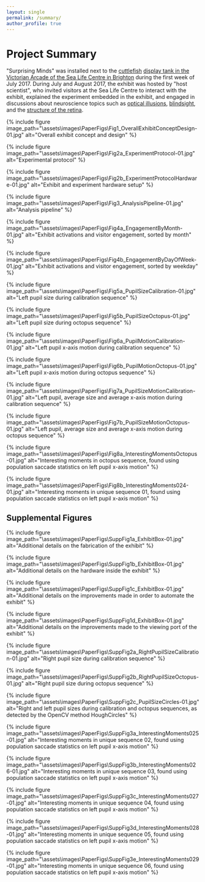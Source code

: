 ```yaml
---
layout: single
permalink: /summary/
author_profile: true
---
```

# Project Summary

"Surprising Minds" was installed next to the [cuttlefish](https://en.wikipedia.org/wiki/Cuttlefish) [display tank in the Victorian Arcade of the Sea Life Centre in Brighton](https://www.visitsealife.com/brighton/discover/aquarium-zones/) during the first week of July 2017. During July and August 2017, the exhibit was hosted by "host scientist", who invited visitors at the Sea Life Centre to interact with the exhibit, explained the experiment embedded in the exhibit, and engaged in discussions about neuroscience topics such as [optical illusions](https://en.wikipedia.org/wiki/Optical_illusion), [blindsight](https://en.wikipedia.org/wiki/Blindsight), and the [structure of the retina](https://en.wikipedia.org/wiki/Retina#Structure).

{% include figure image_path="\assets\images\PaperFigs\Fig1_OverallExhibitConceptDesign-01.jpg" alt="Overall exhibit concept and design" %}

{% include figure image_path="\assets\images\PaperFigs\Fig2a_ExperimentProtocol-01.jpg" alt="Experimental protocol" %}

{% include figure image_path="\assets\images\PaperFigs\Fig2b_ExperimentProtocolHardware-01.jpg" alt="Exhibit and experiment hardware setup" %}

{% include figure image_path="\assets\images\PaperFigs\Fig3_AnalysisPipeline-01.jpg" alt="Analysis pipeline" %}

{% include figure image_path="\assets\images\PaperFigs\Fig4a_EngagementByMonth-01.jpg" alt="Exhibit activations and visitor engagement, sorted by month" %}

{% include figure image_path="\assets\images\PaperFigs\Fig4b_EngagementByDayOfWeek-01.jpg" alt="Exhibit activations and visitor engagement, sorted by weekday" %}

{% include figure image_path="\assets\images\PaperFigs\Fig5a_PupilSizeCalibration-01.jpg" alt="Left pupil size during calibration sequence" %}

{% include figure image_path="\assets\images\PaperFigs\Fig5b_PupilSizeOctopus-01.jpg" alt="Left pupil size during octopus sequence" %}

{% include figure image_path="\assets\images\PaperFigs\Fig6a_PupilMotionCalibration-01.jpg" alt="Left pupil x-axis motion during calibration sequence" %}

{% include figure image_path="\assets\images\PaperFigs\Fig6b_PupilMotionOctopus-01.jpg" alt="Left pupil x-axis motion during octopus sequence" %}

{% include figure image_path="\assets\images\PaperFigs\Fig7a_PupilSizeMotionCalibration-01.jpg" alt="Left pupil, average size and average x-axis motion during calibration sequence" %}

{% include figure image_path="\assets\images\PaperFigs\Fig7b_PupilSizeMotionOctopus-01.jpg" alt="Left pupil, average size and average x-axis motion during octopus sequence" %}

{% include figure image_path="\assets\images\PaperFigs\Fig8a_InterestingMomentsOctopus-01.jpg" alt="Interesting moments in octopus sequence, found using population saccade statistics on left pupil x-axis motion" %}

{% include figure image_path="\assets\images\PaperFigs\Fig8b_InterestingMoments024-01.jpg" alt="Interesting moments in unique sequence 01, found using population saccade statistics on left pupil x-axis motion" %}

## Supplemental Figures

{% include figure image_path="\assets\images\PaperFigs\SuppFig1a_ExhibitBox-01.jpg" alt="Additional details on the fabrication of the exhibit" %}

{% include figure image_path="\assets\images\PaperFigs\SuppFig1b_ExhibitBox-01.jpg" alt="Additional details on the hardware inside the exhibit" %}

{% include figure image_path="\assets\images\PaperFigs\SuppFig1c_ExhibitBox-01.jpg" alt="Additional details on the improvements made in order to automate the exhibit" %}

{% include figure image_path="\assets\images\PaperFigs\SuppFig1d_ExhibitBox-01.jpg" alt="Additional details on the improvements made to the viewing port of the exhibit" %}

{% include figure image_path="\assets\images\PaperFigs\SuppFig2a_RightPupilSizeCalibration-01.jpg" alt="Right pupil size during calibration sequence" %}

{% include figure image_path="\assets\images\PaperFigs\SuppFig2b_RightPupilSizeOctopus-01.jpg" alt="Right pupil size during octopus sequence" %}

{% include figure image_path="\assets\images\PaperFigs\SuppFig2c_PupilSizeCircles-01.jpg" alt="Right and left pupil sizes during calibration and octopus sequences, as detected by the OpenCV method HoughCircles" %}

{% include figure image_path="\assets\images\PaperFigs\SuppFig3a_InterestingMoments025-01.jpg" alt="Interesting moments in unique sequence 02, found using population saccade statistics on left pupil x-axis motion" %}

{% include figure image_path="\assets\images\PaperFigs\SuppFig3b_InterestingMoments026-01.jpg" alt="Interesting moments in unique sequence 03, found using population saccade statistics on left pupil x-axis motion" %}

{% include figure image_path="\assets\images\PaperFigs\SuppFig3c_InterestingMoments027-01.jpg" alt="Interesting moments in unique sequence 04, found using population saccade statistics on left pupil x-axis motion" %}

{% include figure image_path="\assets\images\PaperFigs\SuppFig3d_InterestingMoments028-01.jpg" alt="Interesting moments in unique sequence 05, found using population saccade statistics on left pupil x-axis motion" %}

{% include figure image_path="\assets\images\PaperFigs\SuppFig3e_InterestingMoments029-01.jpg" alt="Interesting moments in unique sequence 06, found using population saccade statistics on left pupil x-axis motion" %}
